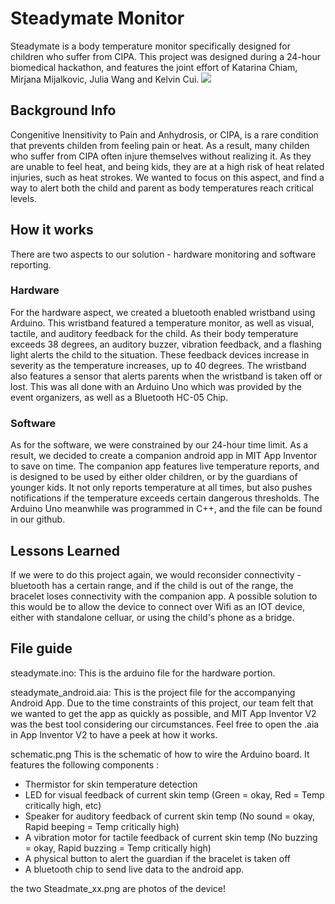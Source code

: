 # Steadymate Monitor
Steadymate is a body temperature monitor specifically designed for children who suffer from CIPA. This project was designed during a 24-hour biomedical hackathon, and features the joint effort of Katarina Chiam, Mirjana Mijalkovic, Julia Wang and Kelvin Cui.
<img src = "https://raw.githubusercontent.com/ntnox/steadymate/master/Steadmate_Device.jpg">

## Background Info
Congenitive Inensitivity to Pain and Anhydrosis, or CIPA, is a rare condition that prevents childen from feeling pain or heat. As a result, many childen who suffer from CIPA often injure themselves without realizing it. As they are unable to feel heat, and being kids, they are at a high risk of heat related injuries, such as heat strokes. We wanted to focus on this aspect, and find a way to alert both the child and parent as body temperatures reach critical levels.

## How it works
There are two aspects to our solution - hardware monitoring and software reporting. 

### Hardware
For the hardware aspect, we created a bluetooth enabled wristband using Arduino. This wristband featured a temperature monitor, as well as visual, tactile, and auditory feedback for the child. As their body temperature exceeds 38 degrees, an auditory buzzer, vibration feedback, and a flashing light alerts the child to the situation. These feedback devices increase in severity as the temperature increases, up to 40 degrees. The wristband also features a sensor that alerts parents when the wristband is taken off or lost. This was all done with an Arduino Uno which was provided by the event organizers, as well as a Bluetooth HC-05 Chip. 

### Software
As for the software, we were constrained by our 24-hour time limit. As a result, we decided to create a companion android app in MIT App Inventor to save on time. The companion app features live temperature reports, and is designed to be used by either older children, or by the guardians of younger kids. It not only reports temperature at all times, but also pushes notifications if the temperature exceeds certain dangerous thresholds. The Arduino Uno meanwhile was programmed in C++, and the file can be found in our github.

## Lessons Learned
If we were to do this project again, we would reconsider connectivity - bluetooth has a certain range, and if the child is out of the range, the bracelet loses connectivity with the companion app. A possible solution to this would be to allow the device to connect over Wifi as an IOT device, either with standalone celluar, or using the child's phone as a bridge.

## File guide
steadymate.ino:
This is the arduino file for the hardware portion.

steadymate_android.aia:
This is the project file for the accompanying Android App. Due to the time constraints of this project, our team felt that we wanted to get the app as quickly as possible, and MIT App Inventor V2 was the best tool considering our circumstances. Feel free to open the .aia in App Inventor V2 to have a peek at how it works.

schematic.png
This is the schematic of how to wire the Arduino board.
It features the following components : 
  - Thermistor for skin temperature detection
  - LED for visual feedback of current skin temp (Green = okay, Red = Temp critically high, etc)
  - Speaker for auditory feedback of current skin temp (No sound = okay, Rapid beeping = Temp critically high)
  - A vibration motor for tactile feedback of current skin temp (No buzzing = okay, Rapid buzzing = Temp critically high)
  - A physical button to alert the guardian if the bracelet is taken off
  - A bluetooth chip to send live data to the android app.

the two Steadmate_xx.png are photos of the device!
